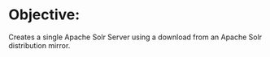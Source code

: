 # Objective:
Creates a single Apache Solr Server using a download from an Apache Solr distribution mirror.
